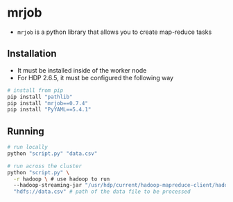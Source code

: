 # mrjob

- `mrjob` is a python library that allows you to create map-reduce tasks

## Installation

- It must be installed inside of the worker node
- For HDP 2.6.5, it must be configured the following way

```sh
# install from pip
pip install "pathlib"
pip install "mrjob==0.7.4"
pip install "PyYAML==5.4.1"
```

## Running

```sh
# run locally
python "script.py" "data.csv"

# run across the cluster
python "script.py" \
  -r hadoop \ # use hadoop to run
  --hadoop-streaming-jar "/usr/hdp/current/hadoop-mapreduce-client/hadoop-streaming.jar" \ # for hdp only
  "hdfs://data.csv" # path of the data file to be processed
```

